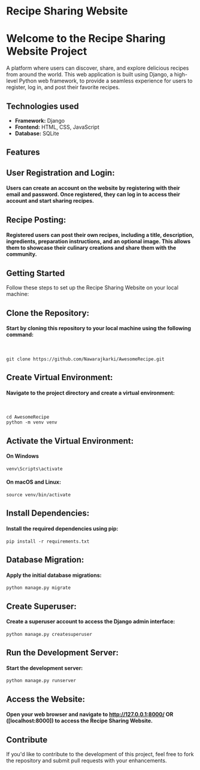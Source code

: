 <h1> Recipe Sharing Website</h1>

# Welcome to the **Recipe Sharing Website** Project

A platform where users can discover, share, and explore delicious recipes from around the world. This web application is built using Django, a high-level Python web framework, to provide a seamless experience for users to register, log in, and post their favorite recipes.

## Technologies used

- **Framework:** Django
- **Frontend:** HTML, CSS, JavaScript
- **Database:** SQLite

<h2>Features</h2>

  ## User Registration and Login:
  #### Users can create an account on the website by registering with their email and password. Once registered, they can log in to access their account and start sharing recipes.

  ##  Recipe Posting:
  #### Registered users can post their own recipes, including a title, description, ingredients, preparation instructions, and an optional image. This allows them to showcase their culinary creations and share them with the community.

<h2>Getting Started</h2>

Follow these steps to set up the Recipe Sharing Website on your local machine:

##  Clone the Repository:
#### Start by cloning this repository to your local machine using the following command:<br>
<br>

```
git clone https://github.com/Nawarajkarki/AwesomeRecipe.git
```

## Create Virtual Environment:
#### Navigate to the project directory and create a virtual environment:<br>
<br>

```shell
cd AwesomeRecipe
python -m venv venv
```


## Activate the Virtual Environment:
#### On Windows
    venv\Scripts\activate

#### On macOS and Linux:
    source venv/bin/activate


## Install Dependencies:
#### Install the required dependencies using pip:
    pip install -r requirements.txt

## Database Migration:
#### Apply the initial database migrations:
    python manage.py migrate

## Create Superuser:
#### Create a superuser account to access the Django admin interface:
    python manage.py createsuperuser

## Run the Development Server:
#### Start the development server:
    python manage.py runserver



## Access the Website:
#### Open your web browser and navigate to http://127.0.0.1:8000/  OR ([localhost:8000]) to access the Recipe Sharing Website.

<h2>Contribute</h2>

If you'd like to contribute to the development of this project, feel free to fork the repository and submit pull requests with your enhancements.

